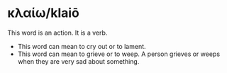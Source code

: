 # κλαίω/klaiō
This word is an action. It is a verb.

* This word can mean to cry out or to lament. 
* This word can mean to grieve or to weep. A person grieves or weeps when they are very sad about something.
